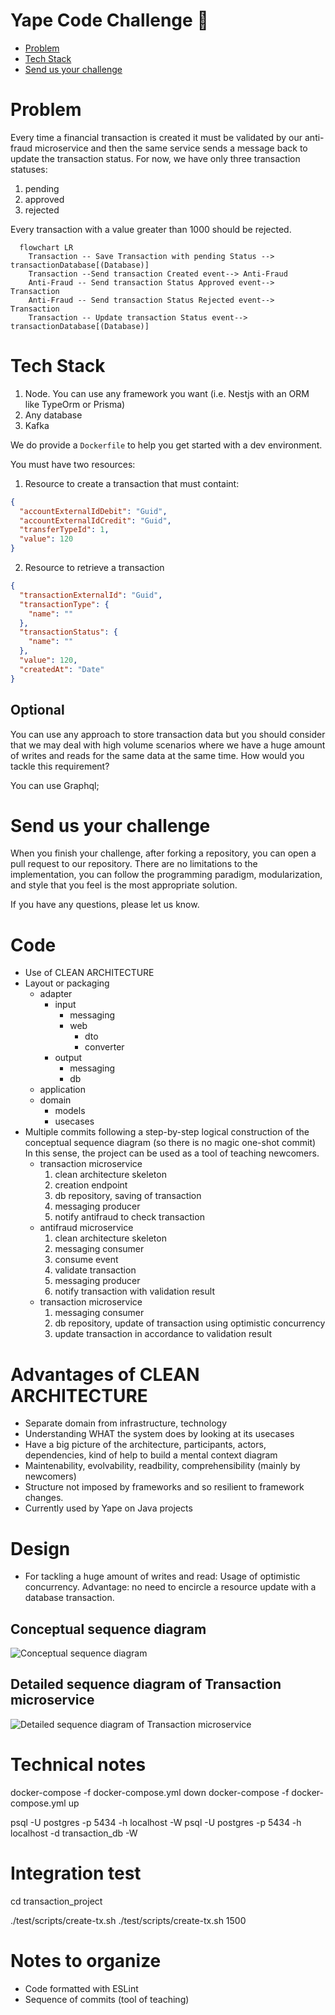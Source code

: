 # Yape Code Challenge :rocket:

- [Problem](#problem)
- [Tech Stack](#tech_stack)
- [Send us your challenge](#send_us_your_challenge)

# Problem

Every time a financial transaction is created it must be validated by our anti-fraud microservice and then the same service sends a message back to update the transaction status.
For now, we have only three transaction statuses:

<ol>
  <li>pending</li>
  <li>approved</li>
  <li>rejected</li>  
</ol>

Every transaction with a value greater than 1000 should be rejected.

```mermaid
  flowchart LR
    Transaction -- Save Transaction with pending Status --> transactionDatabase[(Database)]
    Transaction --Send transaction Created event--> Anti-Fraud
    Anti-Fraud -- Send transaction Status Approved event--> Transaction
    Anti-Fraud -- Send transaction Status Rejected event--> Transaction
    Transaction -- Update transaction Status event--> transactionDatabase[(Database)]
```

# Tech Stack

<ol>
  <li>Node. You can use any framework you want (i.e. Nestjs with an ORM like TypeOrm or Prisma) </li>
  <li>Any database</li>
  <li>Kafka</li>    
</ol>

We do provide a `Dockerfile` to help you get started with a dev environment.

You must have two resources:

1. Resource to create a transaction that must containt:

```json
{
  "accountExternalIdDebit": "Guid",
  "accountExternalIdCredit": "Guid",
  "transferTypeId": 1,
  "value": 120
}
```

2. Resource to retrieve a transaction

```json
{
  "transactionExternalId": "Guid",
  "transactionType": {
    "name": ""
  },
  "transactionStatus": {
    "name": ""
  },
  "value": 120,
  "createdAt": "Date"
}
```

## Optional

You can use any approach to store transaction data but you should consider that we may deal with high volume scenarios where we have a huge amount of writes and reads for the same data at the same time. How would you tackle this requirement?

You can use Graphql;

# Send us your challenge

When you finish your challenge, after forking a repository, you can open a pull request to our repository. There are no limitations to the implementation, you can follow the programming paradigm, modularization, and style that you feel is the most appropriate solution.

If you have any questions, please let us know.


# Code
* Use of CLEAN ARCHITECTURE
* Layout or packaging
  * adapter
    * input
      * messaging
      * web
        * dto
        * converter
    * output
      * messaging
      * db
  * application
  * domain  
    * models
    * usecases
* Multiple commits following a step-by-step logical construction of the conceptual sequence diagram
  (so there is no magic one-shot commit) In this sense, the project can be used as a tool of teaching newcomers.
  * transaction microservice
    1. clean architecture skeleton
    2. creation endpoint
    3. db repository, saving of transaction
    4. messaging producer
    5. notify antifraud to check transaction
  * antifraud microservice
    1. clean architecture skeleton
    2. messaging consumer
    3. consume event
    4. validate transaction
    5. messaging producer
    6. notify transaction with validation result
  * transaction microservice
    1. messaging consumer
    2. db repository, update of transaction using optimistic concurrency
    3. update transaction in accordance to validation result

# Advantages of CLEAN ARCHITECTURE
* Separate domain from infrastructure, technology
* Understanding WHAT the system does by looking at its usecases
* Have a big picture of the architecture,
  participants, actors, dependencies, kind of help to build a mental context diagram
* Maintenability, evolvability, readbility, comprehensibility (mainly by newcomers)
* Structure not imposed by frameworks and so resilient to framework changes.
* Currently used by Yape on Java projects

# Design
* For tackling a huge amount of writes and read:
  Usage of optimistic concurrency. Advantage: no need to encircle a resource update with a database transaction.

## Conceptual sequence diagram
![Conceptual sequence diagram](/images/challenge-antifraud-conceptual-sequence-diagram.png)

## Detailed sequence diagram of Transaction microservice
![Detailed sequence diagram of Transaction microservice](/images/transaction-microservice-detailed-sequence-diagram.png)
# Technical notes
docker-compose -f docker-compose.yml down
docker-compose -f docker-compose.yml up

psql -U postgres -p 5434 -h localhost -W
psql -U postgres -p 5434 -h localhost -d transaction_db  -W

# Integration test
cd transaction_project

./test/scripts/create-tx.sh <amount>
./test/scripts/create-tx.sh 1500

# Notes to organize
* Code formatted with ESLint
* Sequence of commits (tool of teaching)